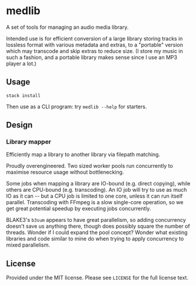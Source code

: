 # medlib
A set of tools for managing an audio media library.

Intended use is for efficient conversion of a large library storing tracks in
lossless format with various metadata and extras, to a "portable" version which
may transcode and skip extras to reduce size. (I store my music in such a
fashion, and a portable library makes sense since I use an MP3 player a lot.)

## Usage
`stack install`

Then use as a CLI program: try `medlib --help` for starters.

## Design
### Library mapper
Efficiently map a library to another library via filepath matching.

Proudly overengineered. Two sized worker pools run concurrently to maximise
resource usage without bottlenecking.

Some jobs when mapping a library are IO-bound (e.g. direct copying), while
others are CPU-bound (e.g. transcoding). An IO job will try to use as much IO
as it can -- but a CPU job is limited to one core, unless it can run itself
parallel. Transcoding with FFmpeg is a slow single-core operation, so we get
great potential speedup by executing jobs concurrently.

BLAKE3's `b3sum` appears to have great parallelism, so adding concurrency
doesn't save us anything there, though does possibly square the number of
threads. Wonder if I could expand the pool concept? Wonder what existing
libraries and code similar to mine do when trying to apply concurrency to mixed
parallelism.

## License
Provided under the MIT license. Please see `LICENSE` for the full license text.
